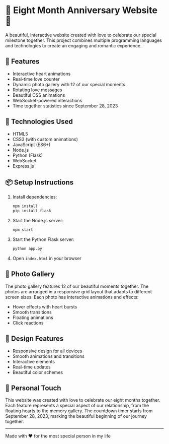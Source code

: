# 💖 Eight Month Anniversary Website 💖

A beautiful, interactive website created with love to celebrate our special milestone together. This project combines multiple programming languages and technologies to create an engaging and romantic experience.

## 🌟 Features

- Interactive heart animations
- Real-time love counter
- Dynamic photo gallery with 12 of our special moments
- Rotating love messages
- Beautiful CSS animations
- WebSocket-powered interactions
- Time together statistics since September 28, 2023

## 🚀 Technologies Used

- HTML5
- CSS3 (with custom animations)
- JavaScript (ES6+)
- Node.js
- Python (Flask)
- WebSocket
- Express.js

## 📦 Setup Instructions

1. Install dependencies:

   ```bash
   npm install
   pip install flask
   ```

2. Start the Node.js server:

   ```bash
   npm start
   ```

3. Start the Python Flask server:

   ```bash
   python app.py
   ```

4. Open `index.html` in your browser

## 💝 Photo Gallery

The photo gallery features 12 of our beautiful moments together. The photos are arranged in a responsive grid layout that adapts to different screen sizes. Each photo has interactive animations and effects:

- Hover effects with heart bursts
- Smooth transitions
- Floating animations
- Click reactions

## 🎨 Design Features

- Responsive design for all devices
- Smooth animations and transitions
- Interactive elements
- Real-time updates
- Beautiful color schemes

## 💌 Personal Touch

This website was created with love to celebrate our eight months together. Each feature represents a special aspect of our relationship, from the floating hearts to the memory gallery. The countdown timer starts from September 28, 2023, marking the beautiful beginning of our journey together.

---

Made with ❤️ for the most special person in my life
